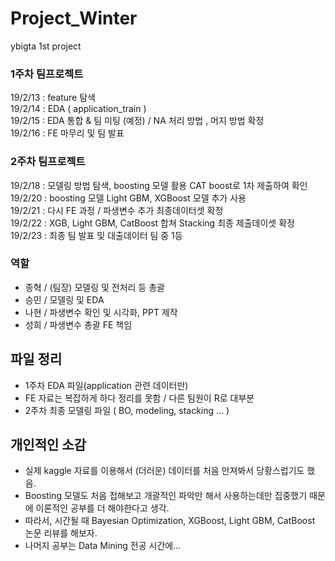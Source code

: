 # Project_Winter
ybigta 1st project

### 1주차 팀프로젝트 
19/2/13 : feature 탐색 \
19/2/14 : EDA ( application_train ) \
19/2/15 : EDA 통합 & 팀 미팅 (예정) / NA 처리 방법 , 머지 방법 확정 \
19/2/16 : FE 마무리 및 팀 발표

### 2주차 팀프로젝트 
19/2/18 : 모델링 방법 탐색, boosting 모델 활용 CAT boost로 1차 제출하여 확인  
19/2/20 : boosting 모델 Light GBM, XGBoost 모델 추가 사용\
19/2/21 : 다시 FE 과정 / 파생변수 추가 최종데이터셋 확정 \
19/2/22 : XGB, Light GBM, CatBoost 합쳐 Stacking 최종 제출데이셋 확정 \
19/2/23 : 최종 팀 발표 및 대출데이터 팀 중 1등

### 역할
- 종혁 / (팀장) 모델링 및 전처리 등 총괄 
- 승민 / 모델링 및 EDA
- 나현 / 파생변수 확인 및 시각화, PPT 제작 
- 성희 / 파생변수 총괄 FE 책임 

## 파일 정리
- 1주차 EDA 파일(application 관련 데이터만)
- FE 자료는 복잡하게 하다 정리를 못함 / 다른 팀원이 R로 대부분 
- 2주차 최종 모델링 파일 ( BO, modeling, stacking ... )

## 개인적인 소감
- 실제 kaggle 자료를 이용해서 (더러운) 데이터를 처음 만져봐서 당황스럽기도 했음.
- Boosting 모델도 처음 접해보고 개괄적인 파악만 해서 사용하는데만 집중했기 때문에 이론적인 공부를 더 해야한다고 생각.
- 따라서, 시간될 때 Bayesian Optimization, XGBoost, Light GBM, CatBoost 논문 리뷰를 해보자.
- 나머지 공부는 Data Mining 전공 시간에...

